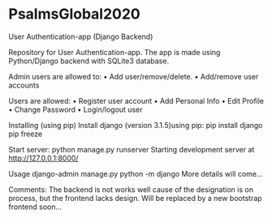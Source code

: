 # PsalmsGlobal2020

User Authentication-app (Django Backend)
 
Repository for User Authentication-app. 
The app is made using Python/Django backend with SQLite3 database.

Admin users are allowed to:
•	Add user/remove/delete.
•	Add/remove user accounts

Users are allowed:
•	Register user account 
•	Add Personal Info
•	Edit Profile
•	Change Password
•	Login/logout user

Installing (using pip)
Install django (version 3.1.5)using pip:
pip install django
pip freeze


Start server:
python manage.py runserver
Starting development server at http://127.0.0.1:8000/


Usage
 django-admin 
 manage.py 
 python -m django 
More details will come...


Comments:
The backend is not works well cause of the designation is on process, but the frontend lacks design. Will be replaced by a new bootstrap frontend soon...
